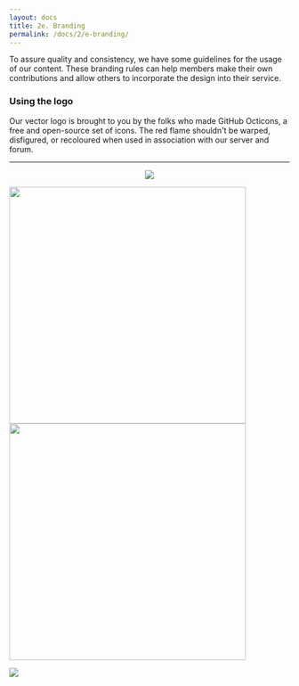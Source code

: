 ```yaml
---
layout: docs
title: 2e. Branding
permalink: /docs/2/e-branding/
---
```

To assure quality and consistency, we have some guidelines for the usage of our content.
These branding rules can help members make their own contributions and allow others to incorporate the design into their service.

### Using the logo
Our vector logo is brought to you by the folks who made GitHub Octicons, a free and open-source set of icons.
The red flame shouldn't be warped, disfigured, or recoloured when used in association with our server and forum.

---

<div style="text-align:center"><img src="https://shadow.ga/img/presskit/logo-small.svg"></div>

<img src="image1.png" width="425"/> <img src="image2.png" width="425"/> 

<img style="text-align:center" src="https://shadow.ga/img/presskit/logo-small.svg"></div>
